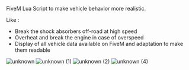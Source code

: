 
FiveM Lua Script to make vehicle behavior more realistic.

Like :
- Break the shock absorbers off-road at high speed
- Overheat and break the engine in case of overspeed
- Display of all vehicle data available on FiveM and adaptation to make them readable

![unknown](https://user-images.githubusercontent.com/67373356/183706877-12c074de-96df-4dc8-b3f9-c6df11ba5ac0.png)
![unknown (1)](https://user-images.githubusercontent.com/67373356/183706868-fedf5451-bf07-404b-a1d0-bc3c25ecbbd7.png)
![unknown (2)](https://user-images.githubusercontent.com/67373356/183706872-ce63e939-5e3d-435b-9024-7be980ba73ac.png)
![unknown (4)](https://user-images.githubusercontent.com/67373356/183707783-7205c52b-4a4e-4f51-b613-803d748fea2d.png)


